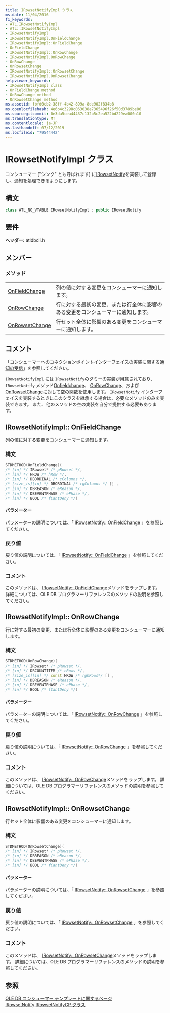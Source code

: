 ```yaml
---
title: IRowsetNotifyImpl クラス
ms.date: 11/04/2016
f1_keywords:
- ATL.IRowsetNotifyImpl
- ATL::IRowsetNotifyImpl
- IRowsetNotifyImpl
- IRowsetNotifyImpl.OnFieldChange
- IRowsetNotifyImpl::OnFieldChange
- OnFieldChange
- IRowsetNotifyImpl::OnRowChange
- IRowsetNotifyImpl.OnRowChange
- OnRowChange
- OnRowsetChange
- IRowsetNotifyImpl::OnRowsetChange
- IRowsetNotifyImpl.OnRowsetChange
helpviewer_keywords:
- IRowsetNotifyImpl class
- OnFieldChange method
- OnRowChange method
- OnRowsetChange method
ms.assetid: fbfd0cb2-38ff-4b42-899a-8de902f834b8
ms.openlocfilehash: 4e6b4c3298c063038e7365496f26f50d3789be86
ms.sourcegitcommit: 0e3da5cea44437c132b5c2ea522bd229ea000a10
ms.translationtype: MT
ms.contentlocale: ja-JP
ms.lasthandoff: 07/12/2019
ms.locfileid: "79544442"
---
```

# <a name="irowsetnotifyimpl-class"></a>IRowsetNotifyImpl クラス

コンシューマー ("シンク" とも呼ばれます) に[IRowsetNotify](/previous-versions/windows/desktop/ms712959(v=vs.85))を実装して登録し、通知を処理できるようにします。

## <a name="syntax"></a>構文

```cpp
class ATL_NO_VTABLE IRowsetNotifyImpl : public IRowsetNotify
```

## <a name="requirements"></a>要件

**ヘッダー:** atldbcli.h

## <a name="members"></a>メンバー

### <a name="methods"></a>メソッド

|||
|-|-|
|[OnFieldChange](#onfieldchange)|列の値に対する変更をコンシューマーに通知します。|
|[OnRowChange](#onrowchange)|行に対する最初の変更、または行全体に影響のある変更をコンシューマーに通知します。|
|[OnRowsetChange](#onrowsetchange)|行セット全体に影響のある変更をコンシューマーに通知します。|

## <a name="remarks"></a>コメント

「コンシューマーへのコネクションポイントインターフェイスの実装に関する[通知の受信](../../data/oledb/receiving-notifications.md)」を参照してください。

`IRowsetNotifyImpl` には `IRowsetNotify`のダミーの実装が用意されており、`IRowsetNotify` メソッド[Onfieldchange](/previous-versions/windows/desktop/ms715961(v=vs.85))、 [OnRowChange](/previous-versions/windows/desktop/ms722694(v=vs.85))、および[OnRowsetChange](/previous-versions/windows/desktop/ms722669(v=vs.85))に対して空の関数を使用します。 `IRowsetNotify` インターフェイスを実装するときにこのクラスを継承する場合は、必要なメソッドのみを実装できます。 また、他のメソッドの空の実装を自分で提供する必要もあります。

## <a name="irowsetnotifyimplonfieldchange"></a><a name="onfieldchange"></a>IRowsetNotifyImpl:: OnFieldChange

列の値に対する変更をコンシューマーに通知します。

### <a name="syntax"></a>構文

```cpp
STDMETHOD(OnFieldChange)(
/* [in] */ IRowset* /* pRowset */,
/* [in] */ HROW /* hRow */,
/* [in] */ DBORDINAL /* cColumns */,
/* [size_is][in] */ DBORDINAL /* rgColumns */ [] ,
/* [in] */ DBREASON /* eReason */,
/* [in] */ DBEVENTPHASE /* ePhase */,
/* [in] */ BOOL /* fCantDeny */)
```

#### <a name="parameters"></a>パラメーター

パラメーターの説明については、「 [IRowsetNotify:: OnFieldChange](/previous-versions/windows/desktop/ms715961(v=vs.85)) 」を参照してください。

### <a name="return-value"></a>戻り値

戻り値の説明については、「 [IRowsetNotify:: OnFieldChange](/previous-versions/windows/desktop/ms715961(v=vs.85)) 」を参照してください。

### <a name="remarks"></a>コメント

このメソッドは、 [IRowsetNotify:: OnFieldChange](/previous-versions/windows/desktop/ms715961(v=vs.85))メソッドをラップします。 詳細については、OLE DB プログラマーリファレンスのメソッドの説明を参照してください。

## <a name="irowsetnotifyimplonrowchange"></a><a name="onrowchange"></a>IRowsetNotifyImpl:: OnRowChange

行に対する最初の変更、または行全体に影響のある変更をコンシューマーに通知します。

### <a name="syntax"></a>構文

```cpp
STDMETHOD(OnRowChange)(
/* [in] */ IRowset* /* pRowset */,
/* [in] */ DBCOUNTITEM /* cRows */,
/* [size_is][in] */ const HROW /* rghRows*/ [] ,
/* [in] */ DBREASON /* eReason */,
/* [in] */ DBEVENTPHASE /* ePhase */,
/* [in] */ BOOL /* fCantDeny */)
```

#### <a name="parameters"></a>パラメーター

パラメーターの説明については、「 [IRowsetNotify:: OnRowChange](/previous-versions/windows/desktop/ms722694(v=vs.85)) 」を参照してください。

### <a name="return-value"></a>戻り値

戻り値の説明については、「 [IRowsetNotify:: OnRowChange](/previous-versions/windows/desktop/ms722694(v=vs.85)) 」を参照してください。

### <a name="remarks"></a>コメント

このメソッドは、 [IRowsetNotify:: OnRowChange](/previous-versions/windows/desktop/ms722694(v=vs.85))メソッドをラップします。 詳細については、OLE DB プログラマーリファレンスのメソッドの説明を参照してください。

## <a name="irowsetnotifyimplonrowsetchange"></a><a name="onrowsetchange"></a>IRowsetNotifyImpl:: OnRowsetChange

行セット全体に影響のある変更をコンシューマーに通知します。

### <a name="syntax"></a>構文

```cpp
STDMETHOD(OnRowsetChange)(
/* [in] */ IRowset* /* pRowset */,
/* [in] */ DBREASON /* eReason */,
/* [in] */ DBEVENTPHASE /* ePhase */,
/* [in] */ BOOL /* fCantDeny */)
```

#### <a name="parameters"></a>パラメーター

パラメーターの説明については、「 [IRowsetNotify:: OnRowsetChange](/previous-versions/windows/desktop/ms722669(v=vs.85)) 」を参照してください。

### <a name="return-value"></a>戻り値

戻り値の説明については、「 [IRowsetNotify:: OnRowsetChange](/previous-versions/windows/desktop/ms722669(v=vs.85)) 」を参照してください。

### <a name="remarks"></a>コメント

このメソッドは、 [IRowsetNotify:: OnRowsetChange](/previous-versions/windows/desktop/ms722669(v=vs.85))メソッドをラップします。 詳細については、OLE DB プログラマーリファレンスのメソッドの説明を参照してください。

## <a name="see-also"></a>参照

[OLE DB コンシューマー テンプレートに関するページ](../../data/oledb/ole-db-consumer-templates-cpp.md)<br/>
[IRowsetNotify](/previous-versions/windows/desktop/ms712959(v=vs.85))
[IRowsetNotifyCP クラス](../../data/oledb/irowsetnotifycp-class.md)
